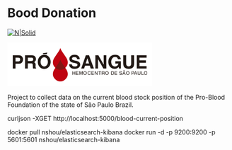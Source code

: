 # Bood Donation

[![N|Solid](https://raw.githubusercontent.com/edersoncorbari/movie-rec/master/doc/img/open-source-logo.png)](https://en.wikipedia.org/wiki/Open_source)

[![N|Solid](https://raw.githubusercontent.com/edersoncorbari/blood-donation/master/doc/img/blood-logo.png)](https://en.wikipedia.org/wiki/Open_source)

Project to collect data on the current blood stock position of the Pro-Blood Foundation of the state of São Paulo Brazil.

curljson -XGET http://localhost:5000/blood-current-position


docker pull nshou/elasticsearch-kibana
docker run -d -p 9200:9200 -p 5601:5601 nshou/elasticsearch-kibana


